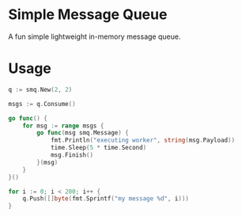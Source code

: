 # Simple Message Queue

A fun simple lightweight in-memory message queue.

# Usage

```go
q := smq.New(2, 2)

msgs := q.Consume()

go func() {
	for msg := range msgs {
		go func(msg smq.Message) {
			fmt.Println("executing worker", string(msg.Payload))
			time.Sleep(5 * time.Second)
			msg.Finish()
		}(msg)
	}
}()

for i := 0; i < 200; i++ {
	q.Push([]byte(fmt.Sprintf("my message %d", i)))
}
```